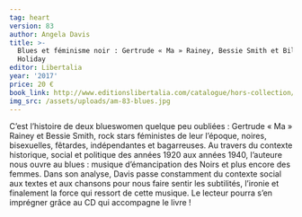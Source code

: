 ```yaml
---
tag: heart
version: 83
author: Angela Davis
title: >-
  Blues et féminisme noir : Gertrude « Ma » Rainey, Bessie Smith et Billie
  Holiday
editor: Libertalia
year: '2017'
price: 20 €
book_link: http://www.editionslibertalia.com/catalogue/hors-collection/angela-davis-blues-et-feminisme-noir
img_src: /assets/uploads/am-83-blues.jpg
---
```

C’est l’histoire de deux blueswomen quelque peu oubliées : Gertrude « Ma » Rainey et Bessie Smith, rock stars féministes de leur l’époque, noires, bisexuelles, fêtardes, indépendantes et bagarreuses. Au travers du contexte historique, social et politique des années 1920 aux années 1940, l’auteure nous ouvre au blues : musique d’émancipation des Noirs et plus encore des femmes. Dans son analyse, Davis passe constamment du contexte social aux textes et aux chansons pour nous faire sentir les subtilités, l’ironie et finalement la force qui ressort de cette musique. Le lecteur pourra s’en imprégner grâce au CD qui accompagne le livre !
